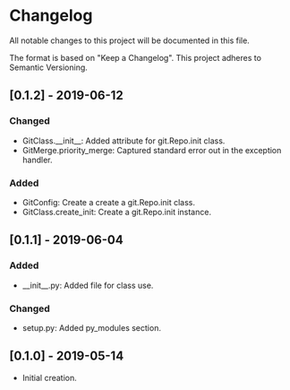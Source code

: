 # Changelog
All notable changes to this project will be documented in this file.

The format is based on "Keep a Changelog".  This project adheres to Semantic Versioning.


## [0.1.2] - 2019-06-12
### Changed
- GitClass.\_\_init\_\_:  Added attribute for git.Repo.init class.
- GitMerge.priority_merge:  Captured standard error out in the exception handler.

### Added
- GitConfig:  Create a create a git.Repo.init class.
- GitClass.create_init:  Create a git.Repo.init instance.


## [0.1.1] - 2019-06-04
### Added
- \_\_init\_\_.py:  Added file for class use.

### Changed
- setup.py:  Added py_modules section.


## [0.1.0] - 2019-05-14
- Initial creation.

